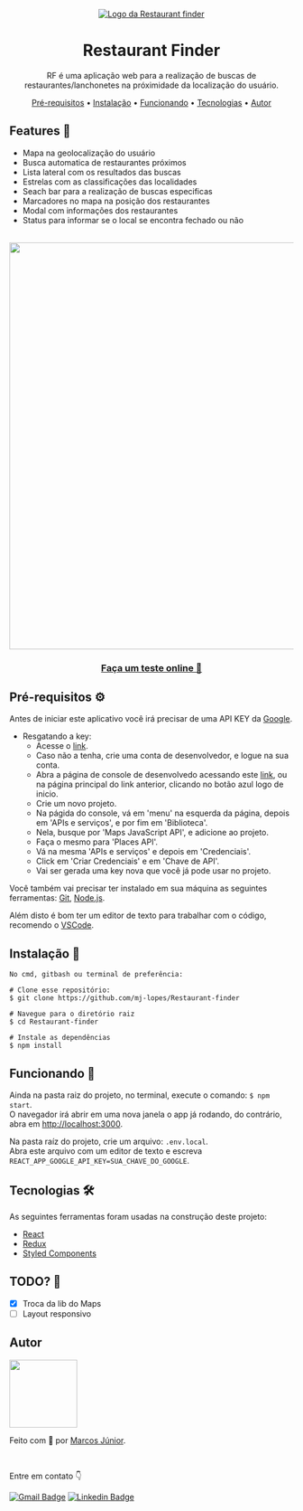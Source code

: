 <p align='center'>  
<a href='https://nice-weather.vercel.app' > 
  <img src='https://user-images.githubusercontent.com/56007721/141053064-67e1d891-059e-4582-b740-0f542104d153.png' alt='Logo da Restaurant finder'> 
</a>
</p>


<h1 align='center'>Restaurant Finder</h1> 
<p align='center'>  
RF é uma aplicação web para a realização de buscas de restaurantes/lanchonetes na próximidade da localização do usuário.

<p align="center">
 <a href="#requisitos">Pré-requisitos</a> •
 <a href="#instalacao">Instalação</a> •
 <a href="#funcionando">Funcionando</a> •
 <a href="#tecnologias">Tecnologias</a> •   
 <a href="#autor">Autor</a> 
</p>

<h2> Features 🥘</h2>

- Mapa na geolocalização do usuário
- Busca automatica de restaurantes próximos 
- Lista lateral com os resultados das buscas
- Estrelas com as classificações das localidades
- Seach bar para a realização de buscas especificas
- Marcadores no mapa na posição dos restaurantes
- Modal com informações dos restaurantes
- Status para informar se o local se encontra fechado ou não

</br>

<div align='center'> 
<img src='https://user-images.githubusercontent.com/56007721/141054586-6a633a51-129b-466d-86b2-12d320f469fb.png'/ style="width: 720px;" />   
  
<a href='https://restaurant-finder-ecru.vercel.app'> <h3> Faça um teste online 🥞</h3> </a>

</div>


<h2 id='requisitos'> Pré-requisitos ⚙</h2>

Antes de iniciar este aplicativo você irá precisar de uma API KEY da [Google](https://cloud.google.com/).
- Resgatando a key: 
  - Acesse o [link](https://cloud.google.com/).
  - Caso não a tenha, crie uma conta de desenvolvedor, e logue na sua conta.
  - Abra a página de console de desenvolvedo acessando este [link](https://console.cloud.google.com/), ou na página principal do link anterior, clicando no botão azul logo de inicio.   
  - Crie um novo projeto. 
  - Na págida do console, vá em 'menu' na esquerda da página, depois em 'APIs e serviços', e por fim em 'Biblioteca'.
  - Nela, busque por 'Maps JavaScript API', e adicione ao projeto.
  - Faça o mesmo para 'Places API'.
  - Vá na mesma 'APIs e serviços' e depois em 'Credenciais'.
  - Click em 'Criar Credenciais' e em 'Chave de API'.
  - Vai ser gerada uma key nova que você já pode usar no projeto. 


Você também vai precisar ter instalado em sua máquina as seguintes ferramentas:
[Git](https://git-scm.com), [Node.js](https://nodejs.org/en/).

Além disto é bom ter um editor de texto para trabalhar com o código, recomendo o [VSCode](https://code.visualstudio.com/).

<h2 id='instalacao'> Instalação 🔧</h2>

``` 
No cmd, gitbash ou terminal de preferência: 

# Clone esse repositório:
$ git clone https://github.com/mj-lopes/Restaurant-finder

# Navegue para o diretório raiz
$ cd Restaurant-finder

# Instale as dependências
$ npm install
```

<h2 id='funcionando'> Funcionando 💨 </h2>

Ainda na pasta raiz do projeto, no terminal, execute o comando: ``` $ npm start ```.<br/>
O navegador irá abrir em uma nova janela o app já rodando, do contrário, abra em [http://localhost:3000](http://localhost:3000).

Na pasta raíz do projeto, crie um arquivo: ```.env.local```.<br/>Abra este arquivo com um editor de texto e escreva ```REACT_APP_GOOGLE_API_KEY=SUA_CHAVE_DO_GOOGLE```.

</p>

<h2 id='tecnologias'> Tecnologias 🛠 </h2>

As seguintes ferramentas foram usadas na construção deste projeto:

- [React](https://pt-br.reactjs.org/)
- [Redux](https://react-redux.js.org/)
- [Styled Components](https://styled-components.com/)

<h2> TODO? 📝 </h2>

- [x] Troca da lib do Maps
- [ ] Layout responsivo

<h2 id='autor'> Autor </h2>

<img src='https://user-images.githubusercontent.com/56007721/140599522-58255910-aa8e-4045-9cf9-2f061d6dd472.png' style="width: 120px;">
<p>Feito com 🧡 por <a href='https://github.com/mj-lopes'>Marcos Júnior</a>. </p><br/>
<p>Entre em contato 👇

[![Gmail Badge](https://img.shields.io/badge/-mlrj.junior%40gmail.com-c14438?style=flat-square&logo=Gmail&logoColor=white&link=mailto:mlrj.junior@gmail.com)](mailto:mlrj.junior@gmail.com)
[![Linkedin Badge](https://img.shields.io/badge/-Marcos_Junior-blue?style=flat-square&logo=Linkedin&logoColor=white&link=https://www.linkedin.com/in/mlrjunior/)](https://www.linkedin.com/in/mlrjunior/) 
</p>
